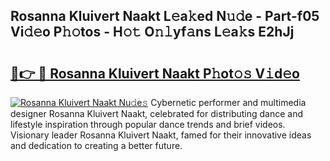 ## Rosanna Kluivert Naakt L𝚎a𝚔ed N𝚞𝚍e - Part-f05 Vi𝚍𝚎o P𝚑𝚘tos - H𝚘𝚝 O𝚗𝚕yf𝚊ns L𝚎a𝚔s E2hJj

# <h2><a href="http://kfb7rb.oniu.top/?m=Rosanna+Kluivert+Naakt">🔗👉 🔴 Rosanna Kluivert Naakt P𝚑ot𝚘𝚜 V𝚒d𝚎o</a></h2>

[![Rosanna Kluivert Naakt Nu𝚍e𝚜](https://i.imgur.com/0qMVB7G.gif)](http://kfb7rb.oniu.top/?m=Rosanna+Kluivert+Naakt)
Cybernetic performer and multimedia designer Rosanna Kluivert Naakt, celebrated for distributing dance and lifestyle inspiration through popular dance trends and brief videos. Visionary leader Rosanna Kluivert Naakt, famed for their innovative ideas and dedication to creating a better future.  
